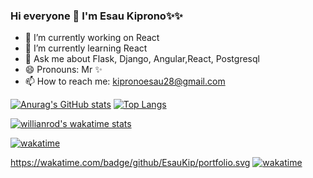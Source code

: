 ### Hi everyone 👋 I'm Esau Kiprono✨✨
- 🔭 I’m currently working on  React
- 🌱 I’m currently learning React
- 💬 Ask me about Flask, Django, Angular,React, Postgresql
- 😄 Pronouns: Mr ✨
-  📫 How to reach me: kipronoesau28@gmail.com

<!--
**EsauKip/EsauKip** is a ✨ _special_ ✨ repository because its `README.md` (this file) appears on your GitHub profile.

Here are some ideas to get you started:

- 🔭 I’m currently working on ...
- 🌱 I’m currently learning ...
- 👯 I’m looking to collaborate on ...
- 🤔 I’m looking for help with ...
- 💬 Ask me about ...
- 📫 How to reach me: ...
- 😄 Pronouns: ...
- ⚡ Fun fact: ...
-->


<!-- [![wakatime](https://wakatime.com/badge/user/b44b1356-dee7-4791-a127-91e80dac6093.svg)](https://wakatime.com/@b44b1356-dee7-4791-a127-91e80dac6093)  -->
                                                                  
[![Anurag's GitHub stats](https://github-readme-stats.vercel.app/api?username=EsauKip&show_icons=true&theme=radical&count_private=true)](https://github.com/EsauKip/github-readme-stats) [![Top Langs](https://github-readme-stats.vercel.app/api/top-langs/?username=kipro&layout=compact)](https://github.com/EsauKip/github-readme-stats)

[![willianrod's wakatime stats](https://github-readme-stats.vercel.app/api/wakatime?username=@kipro)](https://github.com/anuraghazra/github-readme-stats)  


[![wakatime](https://wakatime.com/badge/github/EsauKip/portfolio.svg)](https://wakatime.com/badge/github/EsauKip/portfolio)

<!-- <a href="https://wakatime.com"><img height=400px src="https://wakatime.com/share/@CyberBoolean/70badf7b-de41-497e-9241-6c2f3a80dfb2.png" /></a> !-->


https://wakatime.com/badge/github/EsauKip/portfolio.svg
<a href="https://wakatime.com/badge/github/EsauKip/portfolio"><img src="https://wakatime.com/badge/github/EsauKip/portfolio.svg" alt="wakatime"></a>

